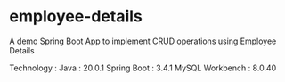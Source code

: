 # employee-details
A demo Spring Boot App to implement CRUD operations using Employee Details

Technology :
Java : 20.0.1
Spring Boot : 3.4.1
MySQL Workbench : 8.0.40

